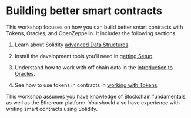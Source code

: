 # Building better smart contracts

This workshop focuses on how you can build better smart contracts with Tokens, Oracles, and OpenZeppelin. It includes the following sections.

1. Learn about Solidity [advanced Data Structures](advanced-data-structures.md).

2. Install the development tools you'll need in [getting Setup](getting-setup.md).

3. Understand how to work with off chain data in the [introduction to Oracles](introduction-to-oracles.md).

4. See how to use tokens in contracts in [working with Tokens](working-with-tokens.md).

This workshop assumes you have knowledge of Blockchain fundamentals as well as the Ethereum platform. You should also have experience with writing smart contracts using Solidity.
